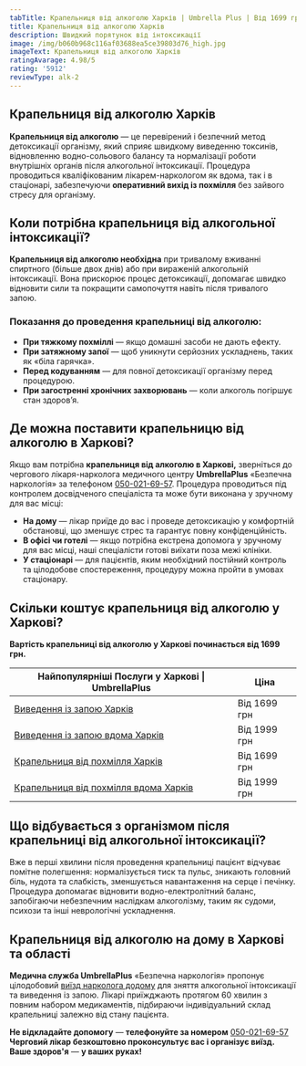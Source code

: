 ```yaml
---
tabTitle: Крапельниця від алкоголю Харків | Umbrella Plus | Від 1699 грн
title: Крапельниця від алкоголю Харків
description: Швидкий порятунок від інтоксикації
image: /img/b060b968c116af03688ea5ce39803d76_high.jpg
imageText: Крапельниця від алкоголю Харків
ratingAvarage: 4.98/5
rating: '5912'
reviewType: alk-2
---
```


## Крапельниця від алкоголю Харків

**Крапельниця від алкоголю** — це перевірений і безпечний метод детоксикації організму, який сприяє швидкому виведенню токсинів, відновленню водно-сольового балансу та нормалізації роботи внутрішніх органів після алкогольної інтоксикації. Процедура проводиться кваліфікованим лікарем-наркологом як вдома, так і в стаціонарі, забезпечуючи **оперативний вихід із похмілля** без зайвого стресу для організму.

## Коли потрібна крапельниця від алкогольної інтоксикації?

**Крапельниця від алкоголю необхідна** при тривалому вживанні спиртного (більше двох днів) або при вираженій алкогольній інтоксикації. Вона прискорює процес детоксикації, допомагає швидко відновити сили та покращити самопочуття навіть після тривалого запою.

### Показання до проведення крапельниці від алкоголю:

* **При тяжкому похміллі** — якщо домашні засоби не дають ефекту.
* **При затяжному запої** — щоб уникнути серйозних ускладнень, таких як «біла гарячка».
* **Перед кодуванням** — для повної детоксикації організму перед процедурою.
* **При загостренні хронічних захворювань** — коли алкоголь погіршує стан здоров’я.

## Де можна поставити крапельницю від алкоголю в Харкові?

Якщо вам потрібна **крапельниця від алкоголю в Харкові,** зверніться до чергового лікаря-нарколога медичного центру **UmbrellaPlus** «Безпечна наркологія» за телефоном [050-021-69-57](tel:0500216957). Процедура проводиться під контролем досвідченого спеціаліста та може бути виконана у зручному для вас місці:

* **На дому** — лікар приїде до вас і проведе детоксикацію у комфортній обстановці, що зменшує стрес та гарантує повну конфіденційність.
* **В офісі чи готелі** — якщо потрібна екстрена допомога у зручному для вас місці, наші спеціалісти готові виїхати поза межі клініки.
* **У стаціонарі** — для пацієнтів, яким необхідний постійний контроль та цілодобове спостереження, процедуру можна пройти в умовах стаціонару.

## Скільки коштує крапельниця від алкоголю у Харкові?

**Вартість крапельниці від алкоголю у Харкові починається від 1699 грн.**

| Найпопулярніші Послуги у Харкові \| UmbrellaPlus                                  | Ціна         |
| --------------------------------------------------------------------------------- | ------------ |
| [Виведення із запою Харків](Vivod-iz-zapoia-kharkiv-ua)                           | Від 1699 грн |
| [Виведення із запою вдома Харків](Vivod-iz-zapoia-na-domy-kharkiv-ua)             | Від 1999 грн |
| [Крапельниця від похмілля Харків](Kapelnica_ot_alkogola_kharkiv-ua)               | Від 1699 грн |
| [Крапельниця від похмілля вдома Харків](Kapelnica_ot_alkogola_na_domy_kharkiv_ua) | Від 1999 грн |

## Що відбувається з організмом після крапельниці від алкогольної інтоксикації?

Вже в перші хвилини після проведення крапельниці пацієнт відчуває помітне полегшення: нормалізується тиск та пульс, зникають головний біль, нудота та слабкість, зменшується навантаження на серце і печінку. Процедура допомагає відновити водно-електролітний баланс, запобігаючи небезпечним наслідкам алкоголізму, таким як судоми, психози та інші неврологічні ускладнення.

## Крапельниця від алкоголю на дому в Харкові та області

**Медична служба UmbrellaPlus** «Безпечна наркологія» пропонує цілодобовий [виїзд нарколога додому](https://umbrella-plus.com.ua/uk/kharkiv/vivod-iz-zapoia-na-domy-kharkiv-ua/) для зняття алкогольної інтоксикації та виведення із запою. Лікарі приїжджають протягом 60 хвилин з повним набором медикаментів, підбираючи індивідуальний склад крапельниці залежно від стану пацієнта.

**Не відкладайте допомогу** — **телефонуйте за номером** [050-021-69-57](tel:0500216957) **Черговий лікар безкоштовно проконсультує вас і організує виїзд.** **Ваше здоров'я** — **у ваших руках!**
